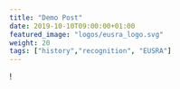 ```yaml
---
title: "Demo Post"
date: 2019-10-10T09:00:00+01:00
featured_image: "logos/eusra_logo.svg"
weight: 20
tags: ["history","recognition", "EUSRA"]
---
```

!
